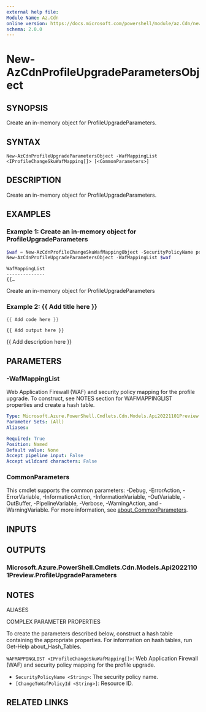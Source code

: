 ```yaml
---
external help file:
Module Name: Az.Cdn
online version: https://docs.microsoft.com/powershell/module/az.Cdn/new-AzCdnProfileUpgradeParametersObject
schema: 2.0.0
---
```


# New-AzCdnProfileUpgradeParametersObject

## SYNOPSIS
Create an in-memory object for ProfileUpgradeParameters.

## SYNTAX

```
New-AzCdnProfileUpgradeParametersObject -WafMappingList <IProfileChangeSkuWafMapping[]> [<CommonParameters>]
```

## DESCRIPTION
Create an in-memory object for ProfileUpgradeParameters.

## EXAMPLES

### Example 1: Create an in-memory object for ProfileUpgradeParameters
```powershell
$waf = New-AzCdnProfileChangeSkuWafMappingObject -SecurityPolicyName policyName
New-AzCdnProfileUpgradeParametersObject -WafMappingList $waf
```

```output
WafMappingList
--------------
{{…
```

Create an in-memory object for ProfileUpgradeParameters

### Example 2: {{ Add title here }}
```powershell
{{ Add code here }}
```

```output
{{ Add output here }}
```

{{ Add description here }}

## PARAMETERS

### -WafMappingList
Web Application Firewall (WAF) and security policy mapping for the profile upgrade.
To construct, see NOTES section for WAFMAPPINGLIST properties and create a hash table.

```yaml
Type: Microsoft.Azure.PowerShell.Cmdlets.Cdn.Models.Api20221101Preview.IProfileChangeSkuWafMapping[]
Parameter Sets: (All)
Aliases:

Required: True
Position: Named
Default value: None
Accept pipeline input: False
Accept wildcard characters: False
```

### CommonParameters
This cmdlet supports the common parameters: -Debug, -ErrorAction, -ErrorVariable, -InformationAction, -InformationVariable, -OutVariable, -OutBuffer, -PipelineVariable, -Verbose, -WarningAction, and -WarningVariable. For more information, see [about_CommonParameters](http://go.microsoft.com/fwlink/?LinkID=113216).

## INPUTS

## OUTPUTS

### Microsoft.Azure.PowerShell.Cmdlets.Cdn.Models.Api20221101Preview.ProfileUpgradeParameters

## NOTES

ALIASES

COMPLEX PARAMETER PROPERTIES

To create the parameters described below, construct a hash table containing the appropriate properties. For information on hash tables, run Get-Help about_Hash_Tables.


`WAFMAPPINGLIST <IProfileChangeSkuWafMapping[]>`: Web Application Firewall (WAF) and security policy mapping for the profile upgrade.
  - `SecurityPolicyName <String>`: The security policy name.
  - `[ChangeToWafPolicyId <String>]`: Resource ID.

## RELATED LINKS


